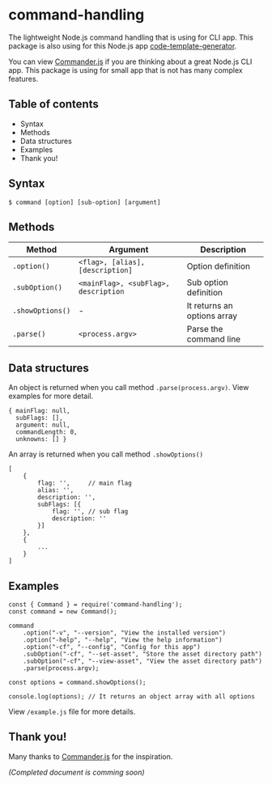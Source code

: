 # command-handling
The lightweight Node.js command handling that is using for CLI app. This package is also using for this Node.js app [code-template-generator](https://www.npmjs.com/package/code-template-generator).

You can view [Commander.js](https://github.com/tj/commander.js) if you are thinking about a great Node.js CLI app. This package is using for small app that is not has many complex features.

## Table of contents
* Syntax
* Methods
* Data structures
* Examples
* Thank you!

## Syntax
`$ command [option] [sub-option] [argument]`

## Methods
|Method|Argument|Description|
|---|---|---|
|`.option()`|`<flag>, [alias], [description]`|Option definition|
|`.subOption()`|`<mainFlag>, <subFlag>, description`|Sub option definition|
|`.showOptions()`|-|It returns an options array|
|`.parse()`|`<process.argv>`|Parse the command line|

## Data structures

An object is returned when you call method `.parse(process.argv)`. View examples for more detail.
```
{ mainFlag: null,
  subFlags: [],
  argument: null,
  commandLength: 0,
  unknowns: [] }
```

An array is returned when you call method `.showOptions()`
```
[
    {
        flag: '',     // main flag
        alias: '',
        description: '',
        subFlags: [{
            flag: '', // sub flag
            description: ''
        }]
    },
    {
        ...
    }
]
```

## Examples
```
const { Command } = require('command-handling');
const command = new Command();

command
    .option("-v", "--version", "View the installed version")
    .option("-help", "--help", "View the help information")
    .option("-cf", "--config", "Config for this app")
    .subOption("-cf", "--set-asset", "Store the asset directory path")
    .subOption("-cf", "--view-asset", "View the asset directory path")
    .parse(process.argv);

const options = command.showOptions();

console.log(options); // It returns an object array with all options
```

View `/example.js` file for more details.

## Thank you!
Many thanks to [Commander.js](https://github.com/tj/commander.js) for the inspiration.

*(Completed document is comming soon)*
